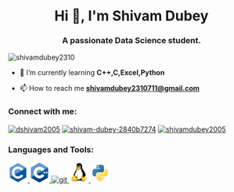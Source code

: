 <h1 align="center">Hi 👋, I'm Shivam Dubey</h1>
<h3 align="center">A passionate Data Science student.</h3>

<p align="left"> <img src="https://komarev.com/ghpvc/?username=shivamdubey2310&label=Profile%20views&color=0e75b6&style=flat" alt="shivamdubey2310" /> </p>

- 🌱 I’m currently learning **C++,C,Excel,Python**

- 📫 How to reach me **shivamdubey2310711@gmail.com**

<h3 align="left">Connect with me:</h3>
<p align="left">
<a href="https://twitter.com/dshivam2005" target="blank"><img align="center" src="https://raw.githubusercontent.com/rahuldkjain/github-profile-readme-generator/master/src/images/icons/Social/twitter.svg" alt="dshivam2005" height="30" width="40" /></a>
<a href="https://linkedin.com/in/shivam-dubey-2840b7274" target="blank"><img align="center" src="https://raw.githubusercontent.com/rahuldkjain/github-profile-readme-generator/master/src/images/icons/Social/linked-in-alt.svg" alt="shivam-dubey-2840b7274" height="30" width="40" /></a>
<a href="https://kaggle.com/shivamdubey2005" target="blank"><img align="center" src="https://raw.githubusercontent.com/rahuldkjain/github-profile-readme-generator/master/src/images/icons/Social/kaggle.svg" alt="shivamdubey2005" height="30" width="40" /></a>
</p>

<h3 align="left">Languages and Tools:</h3>
<p align="left"> <a href="https://www.cprogramming.com/" target="_blank" rel="noreferrer"> <img src="https://raw.githubusercontent.com/devicons/devicon/master/icons/c/c-original.svg" alt="c" width="40" height="40"/> </a> <a href="https://www.w3schools.com/cpp/" target="_blank" rel="noreferrer"> <img src="https://raw.githubusercontent.com/devicons/devicon/master/icons/cplusplus/cplusplus-original.svg" alt="cplusplus" width="40" height="40"/> </a> <a href="https://git-scm.com/" target="_blank" rel="noreferrer"> <img src="https://www.vectorlogo.zone/logos/git-scm/git-scm-icon.svg" alt="git" width="40" height="40"/> </a> <a href="https://www.linux.org/" target="_blank" rel="noreferrer"> <img src="https://raw.githubusercontent.com/devicons/devicon/master/icons/linux/linux-original.svg" alt="linux" width="40" height="40"/> </a> <a href="https://www.python.org" target="_blank" rel="noreferrer"> <img src="https://raw.githubusercontent.com/devicons/devicon/master/icons/python/python-original.svg" alt="python" width="40" height="40"/> </a> </p>
